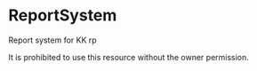 # ReportSystem
Report system for KK rp <br>

It is prohibited to use this resource without the owner permission.
